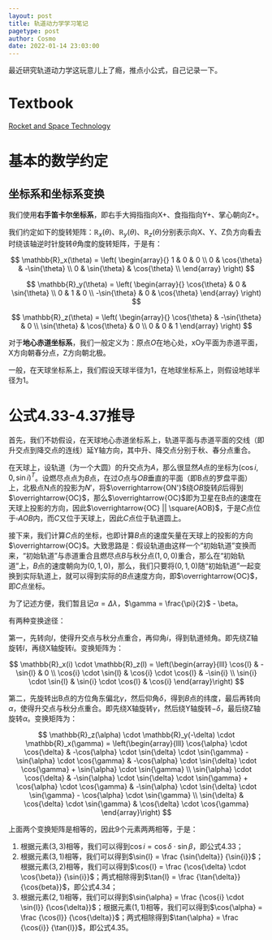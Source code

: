 ```yaml
---
layout: post
title: 轨道动力学学习笔记
pagetype: post
author: Cosmo
date: 2022-01-14 23:03:00
---
```


最近研究轨道动力学这玩意儿上了瘾，推点小公式，自己记录一下。

# Textbook

[Rocket and Space Technology](http://www.braeunig.us/space/orbmech.htm)

# 基本的数学约定

## 坐标系和坐标系变换

我们使用**右手笛卡尔坐标系**，即右手大拇指指向X+、食指指向Y+、掌心朝向Z+。

我们约定如下的旋转矩阵：$\mathbb{R}_x(\theta)$、$\mathbb{R}_y(\theta)$、$\mathbb{R}_z(\theta)$分别表示向X、Y、Z负方向看去时绕该轴逆时针旋转$\theta$角度的旋转矩阵，于是有：

$$
\mathbb{R}_x(\theta) = \left(
\begin{array}{}
1 & 0 & 0 \\
0 & \cos{\theta} & -\sin{\theta} \\
0 & \sin{\theta} & \cos{\theta} \\
\end{array}
\right)
$$

$$
\mathbb{R}_y(\theta) = \left(
\begin{array}{}
\cos{\theta} & 0 & \sin{\theta} \\
0 & 1 & 0 \\
-\sin{\theta} & 0 & \cos{\theta}
\end{array}
\right)
$$

$$
\mathbb{R}_z(\theta) = \left(
\begin{array}{}
\cos{\theta} & -\sin{\theta} & 0 \\
\sin{\theta} & \cos{\theta} & 0 \\
0 & 0 & 1
\end{array}
\right)
$$

对于**地心赤道坐标系**，我们一般定义为：原点$O$在地心处，xOy平面为赤道平面，X方向朝春分点，Z方向朝北极。

一般，在天球坐标系上，我们假设天球半径为$1$，在地球坐标系上，则假设地球半径为$1$。

# 公式4.33-4.37推导

首先，我们不妨假设，在天球地心赤道坐标系上，轨道平面与赤道平面的交线（即升交点到降交点的连线）延Y轴方向，其中升、降交点分别于秋、春分点重合。

在天球上，设轨道（为一个大圆）的升交点为$A$，那么很显然$A$点的坐标为${(\cos{i}, 0, \sin{i})}^T$。设燃尽点点为$B$点，在过$O$点与$OB$垂直的平面（即B点的罗盘平面）上，北极点N点的投影为$N'$，将$\overrightarrow{ON'}$绕$OB$旋转$\beta$后得到$\overrightarrow{OC}$，那么$\overrightarrow{OC}$即为卫星在B点的速度在天球上投影的方向，因此$\overrightarrow{OC} || \square{AOB}$，于是$C$点位于$\square{AOB}$内，而$C$又位于天球上，因此$C$点位于轨道圆上。

接下来，我们计算$C$点的坐标，也即计算$B$点的速度矢量在天球上的投影的方向$\overrightarrow{OC}$。大致思路是：假设轨道由这样一个“初始轨道”变换而来，“初始轨道”与赤道重合且燃尽点$B$与秋分点$(1,0,0)$重合，那么在“初始轨道”上，$B$点的速度朝向为$(0,1,0)$，那么，我们只要将$(0,1,0)$随“初始轨道”一起变换到实际轨道上，就可以得到实际的$B$点速度方向，即$\overrightarrow{OC}$，即$C$点坐标。

为了记述方便，我们暂且记$\alpha = \Delta{\lambda}$，$\gamma = \frac{\pi}{2}$ - \beta。

有两种变换途径：

第一，先转向$l$，使得升交点与秋分点重合，再仰角$i$，得到轨道倾角。即先绕Z轴旋转$l$，再绕X轴旋转$i$。变换矩阵为：

$$ \mathbb{R}_x(i) \cdot \mathbb{R}_z(l) =
\left(\begin{array}{lll} 
    \cos{l}               & -\sin{l}              & 0 \\
    \cos{i} \cdot \sin{l} & \cos{i} \cdot \cos{l} & -\sin{i} \\
    \sin{i} \cdot \sin{l} & \sin{i} \cdot \cos{l} & \cos{i}
\end{array}\right)
$$


第二，先旋转出B点的方位角东偏北$\gamma$，然后仰角$\delta$，得到$B$点的纬度，最后再转向$\alpha$，使得升交点与秋分点重合。即先绕X轴旋转$\gamma$，然后绕Y轴旋转$-\delta$，最后绕Z轴旋转$\alpha$。变换矩阵为：

$$ \mathbb{R}_z(\alpha) \cdot \mathbb{R}_y(-\delta) \cdot \mathbb{R}_x(\gamma) =
\left(\begin{array}{lll} 
      \cos{\alpha} \cdot \cos{\delta}
    & -\cos{\alpha} \cdot \sin{\delta} \cdot \sin{\gamma} - \sin{\alpha} \cdot \cos{\gamma}
    & -\cos{\alpha} \cdot \sin{\delta} \cdot \cos{\gamma} + \sin{\alpha} \cdot \sin{\gamma}
    \\
      \sin{\alpha} \cdot \cos{\delta}
    & -\sin{\alpha} \cdot \sin{\delta} \cdot \sin{\gamma} + \cos{\alpha} \cdot \cos{\gamma}
    & -\sin{\alpha} \cdot \sin{\delta} \cdot \sin{\gamma} - \cos{\alpha} \cdot \sin{\gamma}
    \\
      \sin{\delta}
    & \cos{\delta} \cdot \sin{\gamma}
    & \cos{\delta} \cdot \cos{\gamma}
\end{array}\right)
$$

上面两个变换矩阵是相等的，因此9个元素两两相等，于是：
1. 根据元素$(3,3)$相等，我们可以得到$\cos{i} = \cos{\delta} \cdot \sin{\beta}$，即公式4.33；
2. 根据元素$(3,1)$相等，我们可以得到$\sin{l} = \frac {\sin{\delta}} {\sin{i}}$；根据元素$(3,2)$相等，我们可以得到$\cos{l} = \frac {\cos{\delta} \cdot \cos{\beta}} {\sin{i}}$；两式相除得到$\tan{l} = \frac {\tan{\delta}} {\cos{beta}}$，即公式4.34；
3. 根据元素$(2,1)$相等，我们可以得到$\sin{\alpha} = \frac {\cos{i} \cdot \sin{l}} {\cos{\delta}}$；根据元素$(1,1)$相等，我们可以得到$\cos{\alpha} = \frac {\cos{l}} {\cos{\delta}}$；两式相除得到$\tan{\alpha} = \frac {\cos{i}} {\tan{l}}$，即公式4.35。


